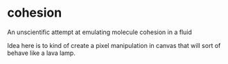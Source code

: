 cohesion
========

An unscientific attempt at emulating molecule cohesion in a fluid


Idea here is to kind of create a pixel manipulation in canvas that will sort of behave like a lava lamp.

